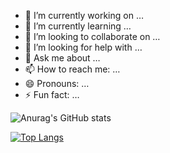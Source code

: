 - 🔭 I’m currently working on …
- 🌱 I’m currently learning …
- 👯 I’m looking to collaborate on …
- 🤔 I’m looking for help with …
- 💬 Ask me about …
- 📫 How to reach me: …
- 😄 Pronouns: …
- ⚡ Fun fact: …

![Anurag's GitHub stats](https://github-readme-stats.vercel.app/api?username=2782712869&show_icons=true&theme=radical)

[![Top Langs](https://github-readme-stats.vercel.app/api/top-langs/?username=2782712869&layout=compact&exclude_repo=sumy7.github.io&title_color=ffffff&icon_color=bb2acf&text_color=daf7dc&bg_color=151515)](https://github.com/anuraghazra/github-readme-stats)
